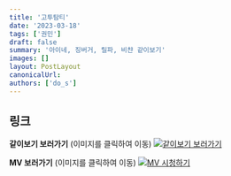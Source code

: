 ```yaml
---
title: '고투탐티'
date: '2023-03-18'
tags: ['권민']
draft: false
summary: '아이네, 징버거, 릴파, 비챤 같이보기'
images: []
layout: PostLayout
canonicalUrl:
authors: ['do_s']
---
```


## 링크

**같이보기 보러가기** (이미지를 클릭하여 이동)
[![같이보기 보러가기](https://cdn.discordapp.com/attachments/1135756712759013437/1135758630910697602/banner.png)](https://cafe.naver.com/steamindiegame/10325100)

**MV 보러가기** (이미지를 클릭하여 이동)
[![MV 시청하기](https://i.ytimg.com/vi/NPDHLQteA04/maxresdefault.jpg)](https://youtu.be/NPDHLQteA04)
